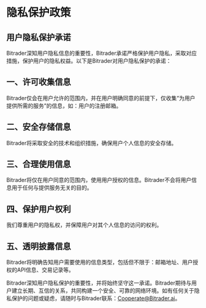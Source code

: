 # 隐私保护政策

## 用户隐私保护承诺

Bitrader深知用户隐私信息的重要性，Bitrader承诺严格保护用户隐私，采取对应措施，保护用户的隐私权益。以下是Bitrader对用户隐私保护的承诺：

## 一、许可收集信息

Bitrader仅会在用户允许的范围内，并在用户明确同意的前提下，仅收集“为用户提供所需的服务”的信息，如：用户的注册邮箱。

## 二、安全存储信息

Bitrader将采取安全的技术和组织措施，确保用户个人信息的安全存储。

## 三、合理使用信息

Bitrader将仅在用户同意的范围内，使用用户授权的信息。Bitrader不会将用户信息用于任何与提供服务无关的目的。

## 四、保护用户权利

我们尊重用户的隐私权，并保障用户对其个人信息的访问的权利。

## 五、透明披露信息

Bitrader将明确告知用户需要使用的信息类型，包括但不限于：邮箱地址、用户授权的API信息、交易记录等。

Bitrader深知用户隐私保护的重要性，并将始终坚守这一承诺。Bitrader期待与用户建立长期、互信的关系，共同构建一个安全、可靠的网络环境。如有任何关于隐私保护的问题或疑虑，请随时与Bitrader联系：Cooperate@Bitrader.ai。
